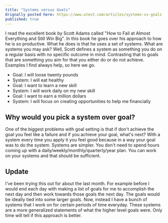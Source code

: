 ```yaml
---
title: "Systems versus Goals"
Orignally posted here: https://www.utest.com/articles/systems-vs-goals
published: true
---
```


I read the excellent book by Scott Adams called "How to Fail at Almost Everything and Still Win Big". In this book he goes over his approach to how he is so productive. What he does is that he uses a set of systems. What are systems you may ask? Well, Scott defines a system as something you do on a regular basis with no specific outcome in mind. Contrasting that to goals that are something you aim for that you either do or do not achieve. Examples I find always help, so here we go.

- Goal: I will loose twenty pounds
- System: I will eat healthy
- Goal: I want to learn a new skill
- System: I will work daily on my new skill
- Goal: I want to earn a million dollars
- System: I will focus on creating opportunities to help me financially

## Why would you pick a system over goal?
One of the biggest problems with goal setting is that if don't achieve the goal you feel like a failure and if you achieve your goal, what's next? With a system every time you apply it you feel good because in a way your goal was to do the system.
Systems are simpler. You don't need to spend hours coming up with a daily/weekly/monthly/quarterly/year plan. You can work on your systems and that should be sufficient.

## Update
I've been trying this out for about the last month. For example before I would end each day with making a list of goals for me to accomplish the next day and then work towards those goals the next day. The goals would be ideally tied into some larger goals. Now, instead I have a bunch of systems that I work on for certain periods of time everyday. These systems are a more generalized statements of what the higher level goals were. Only time will tell if this approach is better.
